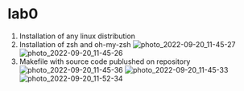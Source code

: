 # lab0
1) Installation of any linux distribution
2) Installation of zsh and oh-my-zsh
![photo_2022-09-20_11-45-27](https://user-images.githubusercontent.com/113394083/191213099-3d8a4ad6-d20b-4047-9f5a-a50a4fb122f6.jpg)
![photo_2022-09-20_11-45-26](https://user-images.githubusercontent.com/113394083/191212663-2af923de-8ea7-4b75-9379-3cbb9061bb46.jpg)
3) Makefile with source code publushed on repository![photo_2022-09-20_11-45-36](https://user-images.githubusercontent.com/113394083/191214149-ec4e7f4a-3a87-4fb0-acb9-a8f5929d78df.jpg)
![photo_2022-09-20_11-45-33](https://user-images.githubusercontent.com/113394083/191214154-8da258b5-e4aa-4ee8-be19-fc15b0af898f.jpg)
![photo_2022-09-20_11-52-34](https://user-images.githubusercontent.com/113394083/191214189-b2399170-179b-4a8a-b1e3-f6757815024b.jpg)

